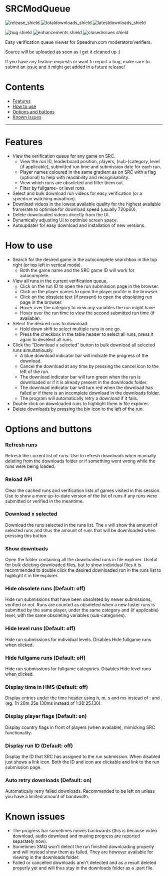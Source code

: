 # SRCModQueue
![release_shield](https://img.shields.io/github/v/release/noahkra/SRCModQueue?include_prereleases&color=blue) ![totaldownloads_shield](https://img.shields.io/github/downloads/noahkra/SRCModQueue/total?label=total%20downloads) ![latestdownloads_shield](https://img.shields.io/github/downloads-pre/noahkra/SRCModQueue/latest/total) 

![bug shield](https://img.shields.io/github/issues-raw/noahkra/SRCModQueue/bug) ![enhancements shield](https://img.shields.io/github/issues-raw/noahkra/SRCModQueue/enhancement) ![closedissues shield](https://img.shields.io/github/issues-closed-raw/noahkra/SRCModQueue?color=green)

Easy verification queue viewer for Speedrun.com moderators/verifiers.

Source will be uploaded as soon as I get it cleaned up :)

If you have any feature requests or want to report a bug, make sure to submit an [issue](https://github.com/noahkra/SRCModQueue/issues/new/choose) and it might get added in a future release!

# Contents
- [Features](#features)
- [How to use](#how-to-use)
- [Options and buttons](#options-and-buttons)
- [Known issues](#known-issues)

***

# Features
- View the verification queue for any game on SRC.
	- View the run ID, leaderboard position, players, (sub-)category, level (if applicable), submitted run time and submission date for each run.
	- Player names coloured in the same gradient as on SRC with a flag (optional) to help with readability and recognisability.
	- View which runs are obsoleted and filter them out.
	- Filter by fullgame- or level runs.
- Select and bulk download run videos for easy verification (or a speedrun watching marathon).
- Download videos in the lowest available quality for the highest available framerate to optimise for download speed (usually 720p60).
- Delete downloaded videos directly from the UI.
- Dynamically adjusting UI to optimise screen space.
- Autoupdater for easy download and installation of new versions.

# How to use
- Search for the desired game in the autocomplete searchbox in the top right (or top left in vertical mode).
	- Both the game name and the SRC game ID will work for autocomplete.
- View all runs in the current verification queue.
	- Click on the run ID to open the run submission page in the browser.
	- Click on the player names to open the player profile in the browser.
	- Click on the obsolete text (if present) to open the obsoleting run page in the browser.
	- Hover over the category to view any variables the run might have.
	- Hover over the run time to view the second submitted run time (if available).
- Select the desired runs to download. 
	- Hold down shift to select multiple runs in one go. 
	- Press the checkbox in the table header to select all runs, press it again to deselect all runs.
- Click the "Download x selected" button to bulk download all selected runs simultaniously.
	- A blue download indicator bar will indicate the progress of the download.
	- Cancel the download at any time by pressing the cancel icon to the left of the run.
	- The download indicator bar will turn green when the run is downloaded or if it is already present in the downloads folder.
	- The download indicator bar will turn red when the download has failed or if there is an incomplete download in the downloads folder.
	- The program will automatically retry a download if it fails.
- Double click on downloaded runs to highlight them in file explorer.
- Delete downloads by pressing the bin icon to the left of the run.

# Options and buttons
### Refresh runs
Refresh the current list of runs. Use to refresh downloads when manually deleting from the downloads folder or if something went wrong while the runs were being loaded.
### Reload API
Clear the cached runs and verification lists of games visited in this session. Use to show a more up-to-date version of the list of runs if any runs were submitted or verified in the meantime.
### Download x selected
Download the runs selected in the runs list. The x will show the amount of selected runs and thus the amount of runs that will be downloaded when pressing this button.
### Show downloads
Open the folder containing all the downloaded runs in file explorer. Useful for bulk deleting downloaded files, but to show individual files it is recommended to double click the desired downloaded run in the runs list to highlight it in file explorer.
### Hide obsolete runs (Default: off)
Hide run submissions that have been obsoleted by newer submissions, verified or not. Runs are counted as obsoleted when a new faster runs is submitted by the same player, under the same category and (if applicable) level, with the same obsoleting variables (sub-categories).
### Hide level runs (Default: off)
Hide run submissions for individual levels. Disables Hide fullgame runs when clicked.
### Hide fullgame runs (Default: off)
Hide run submissions for fullgame categories. Disables Hide level runs when clicked.
### Display time in HMS (Default: off)
Display entries under the time header using h, m, s and ms instead of : and . (eg. 1h 20m 25s 130ms instead of 1:20:25.130).
### Display player flags (Default: on)
Display country flags in front of players (when available), mimicking SRC functionality.
### Display run ID (Default: off)
Display the ID that SRC has assigned to the run submission. When disabled just shows a link icon. Both the ID and icon are clickable and link to the run submission page.
### Auto retry downloads (Default: on)
Automatically retry failed downloads. Recommended to be left on unless you have a limited amount of bandwidth.

# Known issues
- The progress bar sometimes moves backwards (this is because video download, audio download and muxing progress are reported separately now).
- Sometimes SMQ won't detect the run finished downloading properly and will instead show them as failed. They are however available for viewing in the downloads folder.
- Failed or cancelled downloads aren't detected and as a result deleted properly yet and will thus stay in the downloads folder as a .part file.
